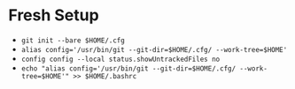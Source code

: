 # Fresh Setup
* `git init --bare $HOME/.cfg`
* `alias config='/usr/bin/git --git-dir=$HOME/.cfg/ --work-tree=$HOME'`
* `config config --local status.showUntrackedFiles no`
* `echo "alias config='/usr/bin/git --git-dir=$HOME/.cfg/ --work-tree=$HOME'" >> $HOME/.bashrc`
